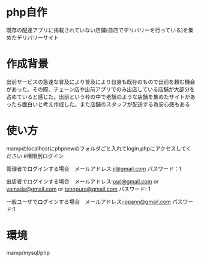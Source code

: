# php自作
既存の配達アプリに掲載されていない店舗(自店でデリバリーを行っている)を集めたデリバリーサイト
# 作成背景
出前サービスの急速な普及により普及により自身も既存のもので出前を頼む機会があった。その際、チェーン店や出前アプリでのみ出店している店舗が大部分を占めていると感じた。出前という枠の中で老舗のような店舗を集めたサイトがあったら面白いと考え作成した。また店舗のスタッフが配送する為安心感もある

# 使い方
mampのlocalhostにphpnewのフォルダごと入れてlogin.phpにアクセスしてください
#権限別ログイン

管理者でログインする場合　メールアドレス:ji@gmail.com パスワード：1

出店者でログインする場合　メールアドレス:owl@gmail.com or yamada@gmail.com or tennpura@gmail.com パスワード: 1

一般ユーザでログインする場合　メールアドレス:ippann@gmail.com パスワード:1

# 環境
mamp/mysql/php
